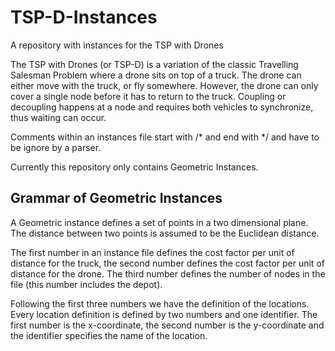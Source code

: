 # TSP-D-Instances
A repository with instances for the TSP with Drones

The TSP with Drones (or TSP-D) is a variation of the classic Travelling Salesman Problem where a drone sits on top of a truck. The drone can either move with the truck, or fly somewhere. However, the drone can only cover a single node before it has to return to the truck. Coupling or decoupling happens at a node and requires both vehicles to synchronize, thus waiting can occur. 

Comments within an instances file start with /\* and end with \*/ and have to be ignore by a parser.

Currently this repository only contains Geometric Instances.

## Grammar of Geometric Instances
A Geometric instance defines a set of points in a two dimensional plane. The distance between two points is assumed to be the Euclidean distance.

The first number in an instance file defines the cost factor per unit of distance for the truck, the second number defines the cost factor per unit of distance for the drone. The third number defines the number of nodes in the file (this number includes the depot).

Following the first three numbers we have the definition of the locations. Every location definition is defined by two numbers and one identifier. The first number is the x-coordinate, the second number is the y-coordinate and the identifier specifies the name of the location.
